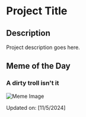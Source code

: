 # Project Title

## Description

Project description goes here.

## Meme of the Day

### A dirty troll isn't it
![Meme Image](https://i.redd.it/v0lzhw5wmtyd1.png)

Updated on: [11/5/2024]